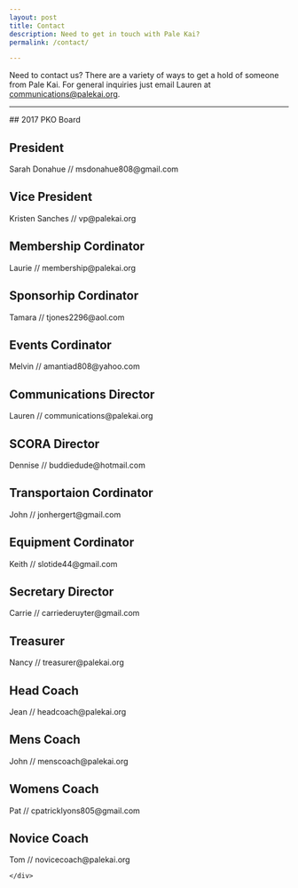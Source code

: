 ```yaml
---
layout: post
title: Contact
description: Need to get in touch with Pale Kai?
permalink: /contact/

---
```


Need to contact us? There are a variety of ways to get a hold of someone from Pale Kai. For general inquiries just email Lauren at communications@palekai.org.

<hr/>
## 2017 PKO Board

<div class="row">
	<div class="6u 12u$(small)">
<h2>President </h2>
<p>Sarah Donahue // msdonahue808@gmail.com
</p>
<h2>Vice President</h2>
<p>Kristen Sanches // vp@palekai.org
</p>
<h2>Membership Cordinator</h2>
<p>Laurie // membership@palekai.org
</p>
<h2>Sponsorhip Cordinator</h2>
<p>Tamara // tjones2296@aol.com 
</p>
<h2>Events Cordinator</h2>
<p>Melvin // amantiad808@yahoo.com 
</p>
<h2>Communications Director</h2>
<p>Lauren // communications@palekai.org
	</p>
	<h2>SCORA Director</h2>
<p>Dennise // buddiedude@hotmail.com 
	</p>		
	</div>
	<div class="6u$ 12u$(small)">
<h2>Transportaion Cordinator</h2>
<p>John // jonhergert@gmail.com 
</p>		
<h2>Equipment Cordinator</h2>
<p>Keith // slotide44@gmail.com 
</p>
<h2>Secretary Director</h2>
<p>Carrie // carriederuyter@gmail.com 
</p>
<h2>Treasurer</h2>
<p>Nancy // treasurer@palekai.org
</p>
<h2>Head Coach</h2>
<p>Jean // headcoach@palekai.org
</p>
<h2>Mens Coach</h2>
<p>John // menscoach@palekai.org
</p>
<h2>Womens Coach</h2>
<p>Pat // cpatricklyons805@gmail.com 
</p>
<h2>Novice Coach</h2>
<p>Tom  // novicecoach@palekai.org
</p>

	</div>
</div>

